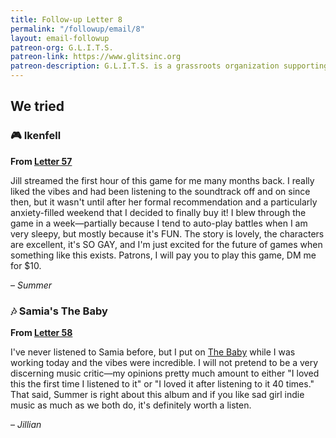 ```yaml
---
title: Follow-up Letter 8
permalink: "/followup/email/8"
layout: email-followup
patreon-org: G.L.I.T.S.
patreon-link: https://www.glitsinc.org
patreon-description: G.L.I.T.S. is a grassroots organization supporting the LGBTQIA+ community by securing housing, healthcare, and other crucial forms of support.
---
```


## We tried

### 🎮 Ikenfell

**From [Letter 57](https://letterstosummer.com/57/)**

Jill streamed the first hour of this game for me many months back. I really liked the vibes and had been listening to the soundtrack off and on since then, but it wasn't until after her formal recommendation and a particularly anxiety-filled weekend that I decided to finally buy it! I blew through the game in a week—partially because I tend to auto-play battles when I am very sleepy, but mostly because it's FUN. The story is lovely, the characters are excellent, it's SO GAY, and I'm just excited for the future of games when something like this exists. Patrons, I will pay you to play this game, DM me for $10. 

– *Summer*

### 🎶 Samia's The Baby

**From [Letter 58](https://letterstosummer.com/58/)**

I've never listened to Samia before, but I put on [The Baby](https://open.spotify.com/album/7faAwJDTt9Y8kVAcSHy9Y6) while I was working today and the vibes were incredible. I will not pretend to be a very discerning music critic—my opinions pretty much amount to either "I loved this the first time I listened to it" or "I loved it after listening to it 40 times." That said, Summer is right about this album and if you like sad girl indie music as much as we both do, it's definitely worth a listen.

– *Jillian*
